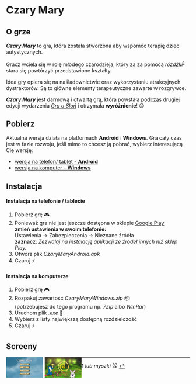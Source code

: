 # Czary Mary

## O grze
***Czary Mary*** to gra, która została stworzona aby wspomóc terapię dzieci autystycznych. 

Gracz wciela się w rolę młodego czarodzieja, który za za pomocą *różdżki*<sup id="a1">[1](#f1)</sup> stara się powtórzyć przedstawione kształty.

Idea gry opiera się na naśladownictwie oraz wykorzystaniu atrakcyjnych dystraktorów. Są to główne elementy terapeutyczne zawarte w rozgrywce. 

***Czary Mary*** jest darmową i otwartą grą, która powstała podczas drugiej edycji wydarzenia [*Gra o Słoń*](https://psychogra.pl) i otrzymała **wyróżnienie**! :blush:

## Pobierz
Aktualna wersja działa na platformach **Android** i **Windows**. 
Gra cały czas jest w fazie rozwoju, jeśli mimo to chcesz ją pobrać, wybierz interesującą Cię wersję:

 - [wersja na telefon/ tablet - **Android**](https://github.com/przemb/GOS2/releases/download/v1.0-beta/CzaryMaryAndroid.apk)
 - [wersja na komputer - **Windows**](https://github.com/przemb/GOS2/releases/download/v1.0-beta/CzaryMaryWindows.zip)


## Instalacja 
#### Instalacja na telefonie / tablecie 
1. Pobierz grę :video_game:
2. Ponieważ gra nie jest jeszcze dostępna w sklepie [Google Play](https://play.google.com/store)  
**zmień ustawienia w swoim telefonie:**  
Ustawienia -> Zabezpieczenia -> Nieznane źródła  
**zaznacz**: *Zezwalaj na instalację aplikacji ze źródeł innych niż sklep Play.*
3. Otwórz plik *CzaryMaryAndroid.apk*
4. Czaruj :zap:

#### Instalacja na komputerze
1. Pobierz grę :video_game:
2. Rozpakuj zawartość *CzaryMaryWindows.zip*  :package:   
    (potrzebujesz do tego programu np. *7zip* albo *WinRar*)
3. Uruchom plik *.exe* :tophat:
4. Wybierz z listy największą dostępną rozdzielczość
5. Czaruj :zap:


## Screeny
<img style="float: left; width: 20%; margin-right: 1%; margin-bottom: 0.5em;" src="https://raw.githubusercontent.com/przemb/GOS2/master/Game_Screenshots/1.png" /> 
<img style="float: left; width: 20%; margin-right: 0%; margin-bottom: 0.5em;" src="https://raw.githubusercontent.com/przemb/GOS2/master/Game_Screenshots/3.png" />

---
<b id="f1">1</b> *lub myszki* :mouse: [↩](#a1) 

